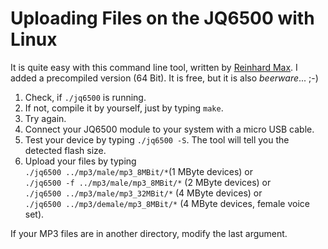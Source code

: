# Uploading Files on the JQ6500 with Linux

It is quite easy with this command line tool, written by [Reinhard Max](https://chiselapp.com/user/rmax/repository/jq6500).  I added a precompiled version (64 Bit). It is free, but it is also *beerware*... ;-)  

1. Check, if ``` ./jq6500 ``` is running.  
2. If not, compile it by yourself, just by typing ``` make ```. 
3. Try again.
4. Connect your JQ6500 module to your system with a micro USB cable.  
5. Test your device by typing  ``` ./jq6500 -S ```. The tool will tell you the detected flash size.  
6. Upload your files by typing   
  ``` ./jq6500 ../mp3/male/mp3_8MBit/* ```(1 MByte devices)  or  
  ``` ./jq6500 -f ../mp3/male/mp3_8MBit/* ``` (2 MByte devices) or  
  ``` ./jq6500 ../mp3/male/mp3_32MBit/* ``` (4 MByte devices) or  
  ``` ./jq6500 ../mp3/demale/mp3_8MBit/* ``` (4 MByte devices, female voice set).    
  
If your MP3 files are in another directory, modify the last argument.  

